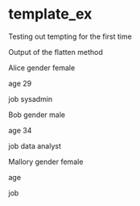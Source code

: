 template_ex
===========

Testing out tempting for the first time

Output of the flatten method 

Alice
gender female

age 29

job sysadmin

Bob
gender male

age 34

job data analyst

Mallory
gender female

age 

job 
